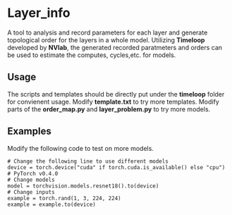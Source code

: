 # Layer_info

A tool to analysis and record parameters for each layer and generate topological order for the layers in a whole model.
Utilizing **Timeloop** developed by **NVlab**, the generated recorded paratmeters and orders can be used to estimate the computes, cycles,etc. for models.

## Usage
The scripts and templates should be directly put under the **timeloop** folder for convienent usage.
Modify **template.txt** to try more templates.
Modify parts of the **order_map.py** and **layer_problem.py** to try more models.

## Examples
Modify the following code to test on more models.
```` 
# Change the following line to use different models
device = torch.device("cuda" if torch.cuda.is_available() else "cpu") # PyTorch v0.4.0
# Change models
model = torchvision.models.resnet18().to(device)
# Change inputs
example = torch.rand(1, 3, 224, 224)
example = example.to(device)
````
